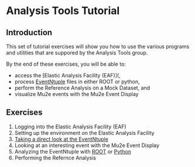 # Analysis Tools Tutorial

## Introduction

This set of tutorial exercises will show you how to use the various programs and utilities that are suppored by the Analysis Tools group.

By the end of these exercises, you will be able to:

* access the [Elastic Analysis Facility (EAF)](,
* process [EventNtuple](https://github.com/Mu2e/EventNtuple) files in either ROOT or python,
* perform the Reference Analysis on a Mock Dataset, and
* visualize Mu2e events with the Mu2e Event Display

## Exercises

1. Logging into the Elastic Analysis Facility (EAF)
2. Setting up the environment on the Elastic Analysis Facility
3. [Taking a direct look at the EventNtuple](./doc/eventntuple-basics.md)
4. Looking at an interesting event with the Mu2e Event Display
5. Analyzing the EventNtuple with [ROOT](./doc/eventntuple-rooutil.md) or [Python](./doc/eventntuple-pyutil.md)
6. Performing the Refernce Analysis
